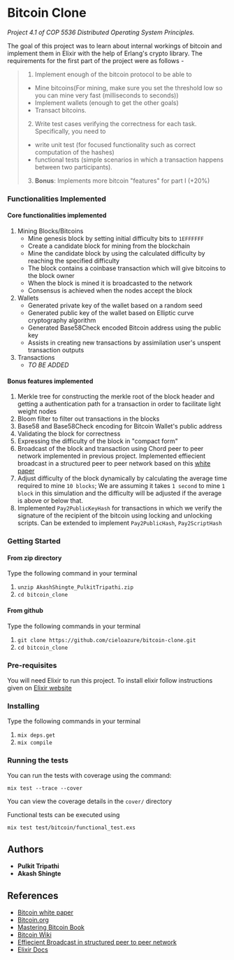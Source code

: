 # Bitcoin Clone

*Project 4.1 of COP 5536 Distributed Operating System Principles.*

The goal of this project was to learn about internal workings of bitcoin and implement them in Elixir with the help of Erlang's crypto library. The requirements for the first part of the project were as follows - 
> 1. Implement enough of the bitcoin protocol to be able to 
>* Mine bitcoins(For mining, make sure you set the threshold low so you can mine very fast (milliseconds to seconds))
>* Implement wallets (enough to get the other goals)
>* Transact bitcoins. 
> 2. Write test cases verifying the correctness for each task. Specifically, you need to 
>* write unit test (for focused functionality such as correct computation of the hashes)
>* functional tests (simple scenarios in which a transaction happens between two participants).
> 3. **Bonus**: Implements more bitcoin "features" for part I (+20%)

### Functionalities Implemented

#### Core functionalities implemented
1. Mining Blocks/Bitcoins
    - Mine genesis block by setting initial difficulty bits to `1EFFFFFF`
    - Create a candidate block for mining from the blockchain
    - Mine the candidate block by using the calculated difficulty by reaching the specified difficulty
    - The block contains a coinbase transaction which will give bitcoins to the block owner
    - When the block is mined it is broadcasted to the network
    - Consensus is achieved when the nodes accept the block 
2. Wallets
    - Generated private key of the wallet based on a random seed
    - Generated public key of the wallet based on Elliptic curve cryptography
      algorithm
    - Generated Base58Check encoded Bitcoin address using the public key
    - Assists in creating new transactions by assimilation user's unspent
      transaction outputs
3. Transactions
    - *TO BE ADDED*

#### Bonus features implemented
1. Merkle tree for constructing the merkle root of the block header and getting a authentication path for a transaction in order to facilitate light weight nodes
2. Bloom filter to filter out transactions in the blocks
3. Base58 and Base58Check encoding for Bitcoin Wallet's public address
4. Validating the block for correctness
5. Expressing the difficulty of the block in "compact form"
6. Broadcast of the block and transaction using Chord peer to peer network implemented in previous project. Implemented effiecient broadcast in a structured peer to peer network based on this [white paper](http://www-kiv.zcu.cz/~ledvina/DHT/paper3.pdf)
7. Adjust difficulty of the block dynamically by calculating the average time required to mine `10 blocks`; We are assuming it takes `1 second` to mine `1 block` in this simulation and the difficulty will be adjusted if the average is above or below that.
8. Implemented `Pay2PublicKeyHash` for  transactions in which we verify the
   signature of the recipient of the bitcoin using locking and unlocking  
   scripts. Can be extended to implement `Pay2PublicHash`, `Pay2ScriptHash`


### Getting Started
#### From zip directory
Type the following command in your terminal
1. `unzip AkashShingte_PulkitTripathi.zip`
2. `cd bitcoin_clone`

#### From github
Type the following commands in your terminal
1. `git clone https://github.com/cieloazure/bitcoin-clone.git`
2. `cd bitcoin_clone`

### Pre-requisites

You will need Elixir to run this project. 
To install elixir follow instructions given on [Elixir website](https://elixir-lang.org/install.html)

### Installing
Type the following commands in your terminal
1. `mix deps.get`
2. `mix compile`

### Running the tests
You can run the tests with coverage using the command: 

`mix test --trace --cover`

You can view the coverage details in the `cover/` directory 

Functional tests can be executed using

`mix test test/bitcoin/functional_test.exs`

## Authors

* **Pulkit Tripathi**
* **Akash Shingte**

## References

* [Bitcoin white paper](https://bitcoin.org/bitcoin.pdf)
* [Bitcoin.org](https://bitcoin.org/en/)
* [Mastering Bitcoin Book](https://www.docdroid.net/ELs0cbB/mastering-bitcoin.pdf)
* [Bitcoin Wiki](https://en.bitcoin.it/wiki/Main_Page)
* [Effiecient Broadcast in structured peer to peer network](http://www-kiv.zcu.cz/~ledvina/DHT/paper3.pdf)
* [Elixir Docs](https://hexdocs.pm/elixir/Kernel.html)
